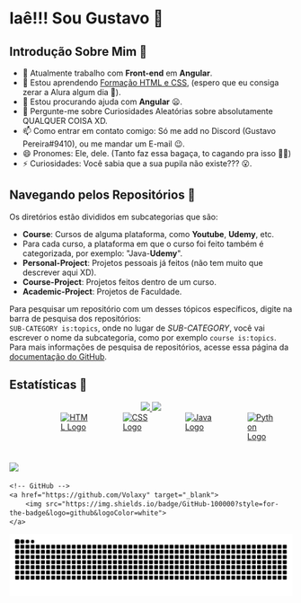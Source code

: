 <!-- Importação de Sites Externos e Bibliotecas -->
<link rel="stylesheet" href="https://cdn.jsdelivr.net/gh/devicons/devicon@v2.14.0/devicon.min.css">

<style>
    .flex-center {
        display: flex;
        justify-content: space-around;
    }

    .no-wrap {
        flex-wrap: no-wrap;
    }
</style>

# Iaê!!! Sou Gustavo 👋

## Introdução Sobre Mim 🧭
- 🔭 Atualmente trabalho com **Front-end** em **Angular**.
- 🌱 Estou aprendendo [Formação HTML e CSS](https://cursos.alura.com.br/formacao-html-e-css), (espero que eu consiga
zerar a Alura algum dia 🤣).
- 🤔 Estou procurando ajuda com **Angular** 😦.
- 💬 Pergunte-me sobre Curiosidades Aleatórias sobre absolutamente QUALQUER COISA XD.
- 📫 Como entrar em contato comigo: Só me add no Discord (Gustavo Pereira#9410), ou me mandar um E-mail 😉.
- 😄 Pronomes: Ele, dele. (Tanto faz essa bagaça, to cagando pra isso 🐱‍👤)
- ⚡ Curiosidades: Você sabia que a sua pupila não existe??? 😮.

## Navegando pelos Repositórios 🚢
Os diretórios estão divididos em subcategorias que são:
* **Course**: Cursos de alguma plataforma, como **Youtube**, **Udemy**, etc.
* Para cada curso, a plataforma em que o curso foi feito também é categorizada, por exemplo: "Java-**Udemy**".
* **Personal-Project**: Projetos pessoais já feitos (não tem muito que descrever aqui XD).
* **Course-Project**: Projetos feitos dentro de um curso.
* **Academic-Project**: Projetos de Faculdade.

Para pesquisar um repositório com um desses tópicos específicos, digite na barra de pesquisa dos repositórios:</br>
`SUB-CATEGORY is:topics`, onde no lugar de *SUB-CATEGORY*, você vai escrever o nome da subcategoria, como por exemplo
`course is:topics`.</br>
Para mais informações de pesquisa de repositórios, acesse essa página da [documentação do
GitHub](https://docs.github.com/pt/search-github/searching-on-github/searching-for-repositories).

## Estatísticas 📑
<div class="flex-center no-wrap">
    <a href="https://github.com/Volaxy">
        <img height="180em"
            src="https://github-readme-stats.vercel.app/api?username=Volaxy&show_icons=true&theme=jolly&include_all_commits=true&count_private=true" />
        <img height="180em"
            src="https://github-readme-stats.vercel.app/api/top-langs/?username=Volaxy&layout=compact&langs_count=16&theme=jolly" />
</div>

<div class="flex-center" style="display: inline_block"><br>
    <img align="center" alt="HTML Logo" height="60" width="50" src="./icons/html-5.svg" />
    <img align="center" alt="CSS Logo" height="60" width="50" src="./icons/css-3.svg" />
    <img align="center" alt="Java Logo" height="60" width="50" src="./icons/java.svg" />
    <img align="center" alt="Python Logo" height="60" width="50" src="./icons/python.svg" />
</div>

##

<div>
    <!-- Linkedin -->
    <a href="https://www.linkedin.com/in/gustavo-martins-pereira-20a504198/" target="_blank">
        <img src="https://img.shields.io/badge/LinkedIn-0077B5?style=for-the-badge&logo=linkedin&logoColor=white">
    </a>

    <!-- GitHub -->
    <a href="https://github.com/Volaxy" target="_blank">
        <img src="https://img.shields.io/badge/GitHub-100000?style=for-the-badge&logo=github&logoColor=white">
    </a>
</div>

![Snake animation](https://github.com/Volaxy/Volaxy/blob/output/github-contribution-grid-snake.svg)